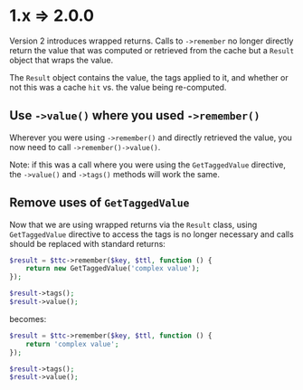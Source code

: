 # 1.x => 2.0.0

Version 2 introduces wrapped returns. Calls to `->remember` no longer directly return the value that was computed or retrieved from the cache but a `Result` object that wraps the value.

The `Result` object contains the value, the tags applied to it, and whether or not this was a cache `hit` vs. the value being re-computed.

## Use `->value()` where you used `->remember()`

Wherever you were using `->remember()` and directly retrieved the value, you now need to call `->remember()->value()`.

Note: if this was a call where you were using the `GetTaggedValue` directive, the `->value()` and `->tags()` methods will work the same.

## Remove uses of `GetTaggedValue`

Now that we are using wrapped returns via the `Result` class, using `GetTaggedValue` directive to access the tags is no longer necessary and calls should be replaced with standard returns:

```php
$result = $ttc->remember($key, $ttl, function () {
    return new GetTaggedValue('complex value');
});

$result->tags();
$result->value();
```

becomes:

```php
$result = $ttc->remember($key, $ttl, function () {
    return 'complex value';
});

$result->tags();
$result->value();
```
